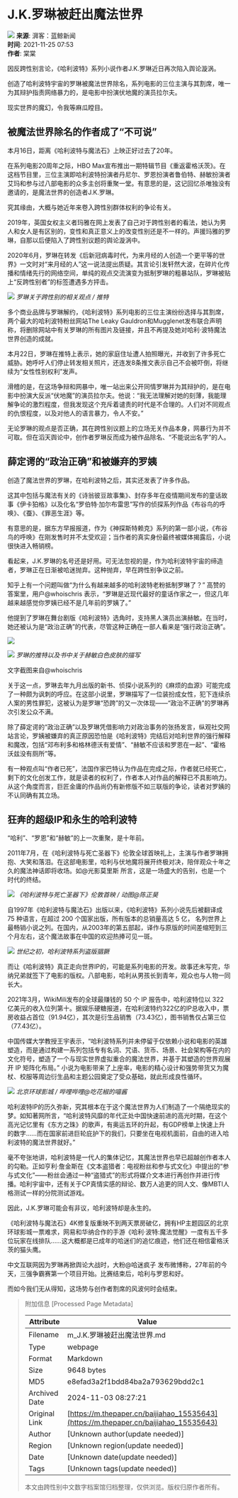 # J.K.罗琳被赶出魔法世界

![](https://file.thepaper.cn/wap/v6/img/logo_wap_v3.png) 
**来源**: 湃客：蓝鲸新闻  
**时间**: 2021-11-25 07:53  
**作者**: 棠棠  

因反跨性别言论，《哈利波特》系列小说作者J.K.罗琳近日再次陷入舆论漩涡。

创造了哈利波特宇宙的罗琳被魔法世界除名，系列电影的三位主演与其割席，唯一为其辩护指责网络暴力的，是电影中扮演伏地魔的演员拉尔夫。

现实世界的魔幻，令我等麻瓜瞠目。

## 被魔法世界除名的作者成了“不可说”

本月16日，距离《哈利波特与魔法石》上映正好过去了20年。

在系列电影20周年之际，HBO Max宣布推出一期特辑节目《重返霍格沃茨》。在这档节目里，三位主演即哈利波特扮演者丹尼尔、罗恩扮演者鲁伯特、赫敏扮演者艾玛和参与过八部电影的众多主创将重聚一堂。有意思的是，这记回忆杀唯独没有邀请的，是魔法世界的创造者J.K.罗琳。

究其缘由，大概与她近年来卷入跨性别群体权利的争论有关。

2019年，英国女权主义者玛雅在网上发表了自己对于跨性别者的看法，她认为男人和女人是有区别的，变性和真正意义上的改变性别还是不一样的。声援玛雅的罗琳，自那以后便陷入了跨性别议题的舆论漩涡中。

2020年6月，罗琳在转发《后新冠病毒时代，为来月经的人创造一个更平等的世界》一文时对“来月经的人”这一说法提出质疑。其言论引发轩然大波，在碎片化传播和情绪先行的网络空间，单纯的观点交流演变为抵制罗琳的粗暴站队，罗琳被贴上“反跨性别者”的标签遭遇多方抨击。

![](https://imagepphcloud.thepaper.cn/pph/image/165/699/775.jpg)
*罗琳关于跨性别的相关观点 / 推特*

多个商业品牌与罗琳解约，《哈利波特》系列电影的三位主演纷纷选择与其割席，两个最大的哈利波特粉丝网站The Leaky Gauldron和Mugglenet发布联合声明称，将删除网站中有关罗琳的所有图片及链接，并且不再提及她对哈利·波特魔法世界创造的成就。

本月22日，罗琳在推特上表示，她的家庭住址遭人拍照曝光，并收到了许多死亡威胁。她呼吁人们停止转发相关照片，还连发8条推文表示自己不会被吓倒，将继续为“女性性别权利”发声。

滑稽的是，在这场争辩和网暴中，唯一站出来公开同情罗琳并为其辩护的，是在电影中扮演大反派“伏地魔”的演员拉尔夫。他说：“我无法理解对她的刻薄，我能理解争论的激烈程度，但我发现这个充斥着谴责的时代是不合理的。人们对不同观点的仇恨程度，以及对他人的语言暴力，令人不安。”

无论罗琳的观点是否正确，其在跨性别议题上的立场无关作品本身，网暴行为并不可取。但在滔天舆论中，创作者罗琳反而成为被作品除名、“不能说出名字”的人。

## 薛定谔的“政治正确”和被嫌弃的罗姨

创造了魔法世界的罗琳，在哈利波特之后，其实还发表了许多作品。

这其中包括与魔法有关的《诗翁彼豆故事集》、封存多年在疫情期间发布的童话故事《伊卡狛格》以及化名“罗伯特·加尔布雷思”写作的侦探系列作品《布谷鸟的呼唤》、《蚕》、《罪恶生涯》等。

有意思的是，据东方早报报道，作为《神探斯特赖克》系列的第一部小说，《布谷鸟的呼唤》在刚发售时并不太受欢迎；当作者的真实身份最终被媒体揭露后，小说很快进入畅销榜。

看起来，J.K.罗琳的名号还是好用。可无法忽视的是，作为哈利波特宇宙的缔造者，罗琳正在日渐被哈迷抛弃。这种抛弃，早在跨性别争议之前。

知乎上有一个问题叫做“为什么有越来越多的哈利波特老粉抵制罗琳了？” 高赞的答案里，用户@whoischris 表示，“罗琳是近现代最好的童话作家之一，但这几年越来越感觉你罗姨已经不是几年前的罗姨了。”

他提到了罗琳在舞台剧版《哈利波特》选角时，支持黑人演员出演赫敏。在当时，她还被认为是“政治正确”的代表，尽管这种正确在一部人看来是“强行政治正确”。

![](https://imagepphcloud.thepaper.cn/pph/image/165/699/778.jpg)

![](https://imagepphcloud.thepaper.cn/pph/image/165/699/780.jpg)
*罗琳的推特以及书中关于赫敏白色皮肤的描写*

文字截图来自@whoischris

关于这一点，罗琳去年九月出版的新书、侦探小说系列的《麻烦的血源》可能完成了一种颇为讽刺的呼应。在这部小说里，罗琳描写了一位装扮成女性，犯下连续杀人案的男性罪犯，这被认为是罗琳“恐跨”的又一次体现——“政治不正确”的罗琳再次引发公众不满。

除了薛定谔的“政治正确”以及罗琳凭借影响力对政治事务的张扬发言，纵观社交网站言论，罗姨被嫌弃的真正原因恐怕是《哈利波特》完结后对哈利世界的强行解释和魔改，包括“邓布利多和格林德沃有爱情”、“赫敏不应该和罗恩在一起”、“霍格沃兹没有厕所”等。

有一种观点叫“作者已死”，法国作家巴特认为作品在完成之际，作者就已经死亡，剩下的文化创发工作，就是读者的权利了，作者本人对作品的解释已不具影响力。从这个角度而言，巨匠金庸的作品尚仍有新修版不如三联版的争论，读者对罗姨的不认同确有其立场。

## 狂奔的超级IP和永生的哈利波特

“哈利”、“罗恩”和“赫敏”的上一次重聚，是十年前。

2011年7月，在《哈利波特与死亡圣器下》伦敦全球首映礼上，主演与作者罗琳拥抱、大笑和落泪。在这部电影里，哈利与伏地魔将展开终极对决，陪伴观众十年之久的魔法神话即将收场。如@光影莫里斯 所言，这是一场盛大的告别，也是一个时代的终结。

![](https://imagepphcloud.thepaper.cn/pph/image/165/699/781.gif)
*《哈利波特与死亡圣器下》伦敦首映 / 动图@陈正昊*

自1997年《哈利波特与魔法石》出版以来，《哈利波特》系列小说先后被翻译成 75 种语言，在超过 200 个国家出版，所有版本的总销量高达 5 亿， 名列世界上最畅销小说之列。在国内，从2003年的第五部起，译作与原版的时间差缩短到三个月左右，这个魔法故事在中国的欢迎热捧可见一斑。

![](https://imagepphcloud.thepaper.cn/pph/image/165/699/798.jpg)
*世纪之初，哈利波特系列盗版猖獗*

而让《哈利波特》真正走向世界IP的，可能是系列电影的开发。故事还未写完，华纳兄弟就签下了电影的版权。八部电影，哈利从男孩长到青年，观众也与人物一同长大。

2021年3月，WikiMili发布的全球最赚钱的 50 个 IP 报告中，哈利波特位以 322 亿美元的收入位列第十。据娱乐硬糖报道，在哈利波特约322亿的IP总收入中，票房收益占首位（91.94亿），其次是衍生品销售（73.43亿），图书销售仅占第三位（77.43亿）。

中国传媒大学教授王宇表示，“哈利波特系列并未停留于仅依赖小说和电影的英雄塑造，而是通过构建一系列包括专有名词、咒语、货币、场景、社会架构等在内的文化符号，塑造了一个与现实世界虚拟重合的魔法世界，并基于其塑造的世界观展开 IP 矩阵化布局。” 小说为电影带来了上座率，电影的精心设计和强势带货又为魔杖、校服等周边衍生品和主题公园奠定了受众基础，就此形成良性循环。

![](https://imagepphcloud.thepaper.cn/pph/image/165/699/802.gif)
*北京环球影城 / 哔哩哔哩@吃花椒的喵酱*

哈利波特IP的历久弥新，究其根本在于这个魔法世界为人们制造了一个隔绝现实的梦。如知著网所言，“哈利波特风靡的年代正处中国快速前进的高光时期，在这个高光记忆里有《东方之珠》的歌声，有奥运五环的升起，有GDP榜单上快速上升的数字……而在国家前进巨轮庇护下的我们，只要坐在电视机面前，自由的进入哈利波特的魔法世界就好。”

毫不夸张地讲，哈利波特是一代人的集体记忆，其魔法世界也早已超越创作者本人的勾勒。正如亨利·詹金斯在《文本盗猎者：电视粉丝和参与式文化》中提出的“参与式文化”——粉丝会通过一种“盗猎式”的形式将媒介文本进行再创作并进行传播。哈利宇宙中，还有关于CP真情实感的辩论、数万人追更的同人文、像MBTI人格测试一样的分院测试游戏。

因此，J.K.罗琳可能会有非议，哈利波特却是永生的。

《哈利波特与魔法石》4K修复版重映不到两天票房破亿，拥有HP主题园区的北京环球影城一票难求，网易和华纳合作的手游《哈利·波特:魔法觉醒》一度有五千多位玩家在线排队……这大概都是已成年的哈迷们的追忆痕迹，他们还在相信霍格沃茨的猫头鹰。

中文互联网因为罗琳再掀舆论大战时，大粉@哈迷疯子 发布微博称，27年前的今天，三强争霸赛第一个项目开始。比赛结束后，哈利与罗恩和好。

而如今我们无从得知，这场势与创作者割席的风波何时会结束。

> 附加信息 [Processed Page Metadata]
>
> | Attribute       | Value                                  |
> |-----------------|----------------------------------------|
> | Filename        | m_J.K.罗琳被赶出魔法世界.md                             |
> | Type            | webpage                                 |
> | Format          | Markdown                               |
> | Size            | 9648 bytes                           |
> | MD5             | e8efad3a2f1bdd84ba2a793629bdd2c1                                  |
> | Archived Date   | 2024-11-03 08:27:21                             |
> | Original Link   | [https://m.thepaper.cn/baijiahao_15535643](https://m.thepaper.cn/baijiahao_15535643)                         |
> | Author          | [Unknown author(update needed)]                              |
> | Region          | [Unknown region(update needed)]                              |
> | Date            | [Unknown date(update needed)]                                 |
> | Tags            | [Unknown tags(update needed)]                                 |
>
> 本文由跨性别中文数字档案馆归档整理，仅供浏览。版权归原作者所有。
>